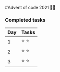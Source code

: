 ﻿#Advent of code 2021 🎅🎅

### Completed tasks

Day | Tasks
:------------ | :-------------
1 | :star: :star:
2 | :star: :star:
3 | :star: :star:
